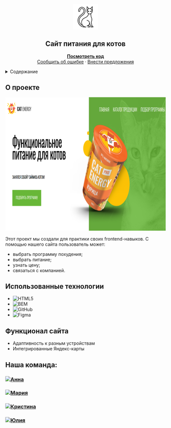 
<!-- PROJECT LOGO -->
<br />
<div align="center">
  <a href="https://github.com/Anna-kadu/Project-CatEnergy.git">
    <img src="Catenergy/assets/images/3732169_animal_cat_halloween_mysterious_superstition_icon.png" alt="Logo" width="80" height="80">
  </a>

  <p align="center">
    <h2><strong>Сайт питания для котов</strong></h2>
    <a href="https://github.com/Anna-kadu/Project-CatEnergy.git"><strong>Посмотреть код</strong></a>
    <br />
    <a href="https://github.com/Anna-kadu/Project-CatEnergy/issues">Сообщить об ошибке</a>
    ·
    <a href="https://github.com/Anna-kadu/Project-CatEnergy/issues">Внести предложения</a>
  </p>
</div>



<!-- TABLE OF CONTENTS -->
<details>
  <summary>Содержание</summary>
  <ol>
    <li><a href="#о-проекте">О проекте</a></li>
    <li> <a href="#использованные-технологии">Использованные технологии</a></li>
    <li><a href="#функционал-сайта">Функционал сайта</a></li>
    <li><a href="#наша-команда">Наша команда</a></li>
  </ol>
</details>


## О проекте
<img src="Catenergy/assets/images/readme.png" alt="Example" width="725" height="418">

Этот проект мы создали для практики своих frontend-навыков. 
С помощью нашего сайта пользователь может:
* выбрать программу похудения;
* выбрать питание;
* узнать цену;
* связаться с компанией.

## Использованные технологии

* ![HTML5](https://img.shields.io/badge/html5-%23E34F26.svg?style=for-the-badge&logo=html5&logoColor=white)
* ![BEM](https://img.shields.io/badge/bem-000.svg?style=for-the-badge&logo=bem&logoColor=#000)
* ![GitHub](https://img.shields.io/badge/github-%23121011.svg?style=for-the-badge&logo=github&logoColor=white)
* ![Figma](https://img.shields.io/badge/figma-%23F24E1E.svg?style=for-the-badge&logo=figma&logoColor=white)

## Функционал сайта
* Адаптивность к разным устройствам
* Интегрированные Яндекс-карты

## Наша команда:

<h3>
  <a href="https://github.com/Anna-kadu">
    <img alt="Анна" src="https://img.shields.io/badge/-Анна-black?style=for-the-badge&logo=github&logoColor=white" />
  </a>
</h3>
<h3>
  <a href="https://github.com/Maria827829">
    <img alt="Мария" src="https://img.shields.io/badge/-Мария-black?style=for-the-badge&logo=github&logoColor=white" />
  </a>
</h3>
<h3>
  <a href="https://github.com/Belka-k">
    <img alt="Кристина" src="https://img.shields.io/badge/-Кристина-black?style=for-the-badge&logo=github&logoColor=white" />
  </a>
</h3>
<h3>
  <a href="https://github.com/ulia454012">
    <img alt="Юлия" src="https://img.shields.io/badge/-Юлия-black?style=for-the-badge&logo=github&logoColor=white" />
  </a>
</h3>
